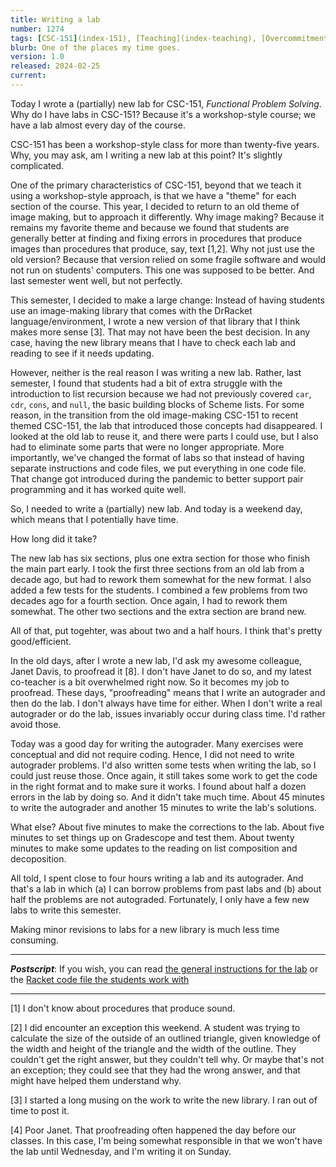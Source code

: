 ```yaml
---
title: Writing a lab
number: 1274
tags: [CSC-151](index-151), [Teaching](index-teaching), [Overcommitment](index-overcommitment)
blurb: One of the places my time goes.
version: 1.0
released: 2024-02-25
current: 
---
```

Today I wrote a (partially) new lab for CSC-151, _Functional Problem Solving_. Why do I have labs in CSC-151? Because it's a workshop-style course; we have a lab almost every day of the course.

CSC-151 has been a workshop-style class for more than twenty-five years. Why, you may ask, am I writing a new lab at this point? It's slightly complicated.

One of the primary characteristics of CSC-151, beyond that we teach it using a workshop-style approach, is that we have a "theme" for each section of the course. This year, I decided to return to an old theme of image making, but to approach it differently. Why image making? Because it remains my favorite theme and because we found that students are generally better at finding and fixing errors in procedures that produce images than procedures that produce, say, text [1,2]. Why not just use the old version? Because that version relied on some fragile software and would not run on students' computers. This one was supposed to be better. And last semester went well, but not perfectly.

This semester, I decided to make a large change: Instead of having students use an image-making library that comes with the DrRacket language/environment, I wrote a new version of that library that I think makes more sense [3]. That may not have been the best decision. In any case, having the new library means that I have to check each lab and reading to see if it needs updating.

However, neither is the real reason I was writing a new lab. Rather, last semester, I found that students had a bit of extra struggle with the introduction to list recursion because we had not previously covered `car`, `cdr`, `cons`, and `null`, the basic building blocks of Scheme lists. For some reason, in the transition from the old image-making CSC-151 to recent themed CSC-151, the lab that introduced those concepts had disappeared. I looked at the old lab to reuse it, and there were parts I could use, but I also had to eliminate some parts that were no longer appropriate. More importantly, we've changed the format of labs so that instead of having separate instructions and code files, we put everything in one code file. That change got introduced during the pandemic to better support pair programming and it has worked quite well.

So, I needed to write a (partially) new lab. And today is a weekend day, which means that I potentially have time.

How long did it take?

The new lab has six sections, plus one extra section for those who finish the main part early. I took the first three sections from an old lab from a decade ago, but had to rework them somewhat for the new format. I also added a few tests for the students. I combined a few problems from two decades ago for a fourth section. Once again, I had to rework them somewhat. The other two sections and the extra section are brand new.

All of that, put togehter, was about two and a half hours. I think that's pretty good/efficient.

In the old days, after I wrote a new lab, I'd ask my awesome colleague, Janet Davis, to proofread it [8]. I don't have Janet to do so, and my latest co-teacher is a bit overwhelmed right now. So it becomes my job to proofread. These days, "proofreading" means that I write an autograder and then do the lab. I don't always have time for either. When I don't write a real autograder or do the lab, issues invariably occur during class time. I'd rather avoid those.

Today was a good day for writing the autograder. Many exercises were conceptual and did not require coding. Hence, I did not need to write autograder problems. I'd also written some tests when writing the lab, so I could just reuse those. Once again, it still takes some work to get the code in the right format and to make sure it works. I found about half a dozen errors in the lab by doing so. And it didn't take much time. About 45 minutes to write the autograder and another 15 minutes to write the lab's solutions. 

What else? About five minutes to make the corrections to the lab. About five minutes to set things up on Gradescope and test them. About twenty minutes to make some updates to the reading on list composition and decoposition.

All told, I spent close to four hours writing a lab and its autograder. And that's a lab in which (a) I can borrow problems from past labs and (b) about half the problems are not autograded. Fortunately, I only have a few new labs to write this semester.

Making minor revisions to labs for a new library is much less time consuming.

---

**_Postscript_**: If you wish, you can read [the general instructions for the lab](https://rebelsky.cs.grinnell.edu/Courses/CSC151/2024Sp/labs/list-composition.html) or the [Racket code file the students work with](https://rebelsky.cs.grinnell.edu/Courses/CSC151/2024Sp/code/labs/list-composition.rkt)

---

[1] I don't know about procedures that produce sound.

[2] I did encounter an exception this weekend. A student was trying to calculate the size of the outside of an outlined triangle, given knowledge of the width and height of the triangle and the width of the outline. They couldn't get the right answer, but they couldn't tell why. Or maybe that's not an exception; they could see that they had the wrong answer, and that might have helped them understand why.

[3] I started a long musing on the work to write the new library. I ran out of time to post it.

[4] Poor Janet. That proofreading often happened the day before our classes. In this case, I'm being somewhat responsible in that we won't have the lab until Wednesday, and I'm writing it on Sunday.

